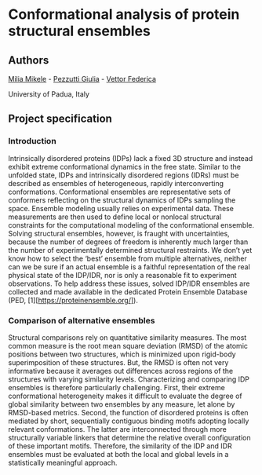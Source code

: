 # Conformational analysis of protein structural ensembles

## Authors
[Milia Mikele](https://github.com/mikelemilia) - 
[Pezzutti Giulia](https://github.com/giuliapezzutti) -
[Vettor Federica](https://github.com/FeVe98)

University of Padua, Italy

## Project specification

### Introduction
Intrinsically disordered proteins (IDPs) lack a fixed 3D structure and instead exhibit extreme
conformational dynamics in the free state. Similar to the unfolded state, IDPs and intrinsically
disordered regions (IDRs) must be described as ensembles of heterogeneous, rapidly interconverting
conformations. Conformational ensembles are representative sets of conformers reflecting on the
structural dynamics of IDPs sampling the space. Ensemble modeling usually relies on experimental data.
These measurements are then used to define local or nonlocal structural constraints for the
computational modeling of the conformational ensemble. Solving structural ensembles, however, is
fraught with uncertainties, because the number of degrees of freedom is inherently much larger than the
number of experimentally determined structural restraints. We don’t yet know how to select the ‘best’
ensemble from multiple alternatives, neither can we be sure if an actual ensemble is a faithful
representation of the real physical state of the IDP/IDR, nor is only a reasonable fit to experiment
observations. To help address these issues, solved IDP/IDR ensembles are collected and made
available in the dedicated Protein Ensemble Database (PED, [1][https://proteinensemble.org/]).

### Comparison of alternative ensembles
Structural comparisons rely on quantitative similarity measures. The most common measure is the root
mean square deviation (RMSD) of the atomic positions between two structures, which is minimized
upon rigid-body superimposition of these structures. But, the RMSD is often not very informative
because it averages out differences across regions of the structures with varying similarity levels.
Characterizing and comparing IDP ensembles is therefore particularly challenging. First, their extreme
conformational heterogeneity makes it difficult to evaluate the degree of global similarity between
two ensembles by any measure, let alone by RMSD-based metrics. Second, the function of disordered
proteins is often mediated by short, sequentially contiguous binding motifs adopting locally
relevant conformations. The latter are interconnected through more structurally variable linkers that
determine the relative overall configuration of these important motifs. Therefore, the similarity of the IDP
and IDR ensembles must be evaluated at both the local and global levels in a statistically meaningful
approach.
